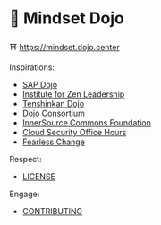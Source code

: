 # 🥋 Mindset Dojo

⛩️ <https://mindset.dojo.center>

Inspirations:

* [SAP Dojo](https://github.com/sap-samples/dojo)
* [Institute for Zen Leadership](https://zenleader.global)
* [Tenshinkan Dojo](https://japaneseculturecenter.com/classes/aikido)
* [Dojo Consortium](https://dojoconsortium.org)
* [InnerSource Commons Foundation](https://innersourcecommons.org)
* [Cloud Security Office Hours](https://csoh.org)
* [Fearless Change](https://fearlesschangepatterns.com)

Respect:

* [LICENSE](LICENSE.md)

Engage:

* [CONTRIBUTING](CONTRIBUTING.md)
